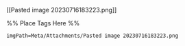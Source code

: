 <span class='gallery-span-info'> [[Pasted image 20230716183223.png]] </span>

%% Place Tags Here %%
```gallery-info
imgPath=Meta/Attachments/Pasted image 20230716183223.png
```
